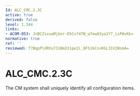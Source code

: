 ```yaml
---
Id: ALC_CMC.2.3C
active: true
derived: false
level: 1.344
links:
- ACOM-053: JnBCZsxuaMjbor-EhCvf47N_w7ewA3ya1Y7_LsPAvKk=
normative: true
ref: ''
reviewed: f7BqpPldRVu73iBmIX1pe2L_8FS16CsvKGL31V2WsmA=
---
```


# ALC_CMC.2.3C

The CM system shall uniquely identify all configuration items.